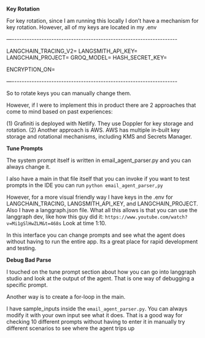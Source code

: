 **Key Rotation** 

For key rotation, since I am running this locally I don’t have a mechanism for key rotation. However, all of my keys are located in my .env 

—-------------------------------------------------------------------


LANGCHAIN_TRACING_V2=
LANGSMITH_API_KEY=
LANGCHAIN_PROJECT=
GROQ_MODEL=
HASH_SECRET_KEY=

ENCRYPTION_ON=


—-------------------------------------------------------------------

So to rotate keys you can manually change them. 

However, if I were to implement this in product there are 2 approaches that come to mind based on past experiences: 

(1) Grafiniti is deployed with Netlify. They use Doppler for key storage and rotation. 
(2) Another approach is AWS. AWS has multiple in-built key storage and rotational mechanisms, including KMS and Secrets Manager. 


**Tune Prompts** 

The system prompt itself is written in email_agent_parser.py and you can always change it. 

I also have a main in that file itself that you can invoke if you want to test prompts in the IDE you can run `python email_agent_parser,py` 

However, for a more visual friendly way I have keys in the .env for 
LANGCHAIN_TRACING, LANGSMITH_API_KEY, and LANGCHAIN_PROJECT. Also I have a langgraph.json file. What all this allows is that you can use the langgraph dev, like how this guy did it: `https://www.youtube.com/watch?v=Mi1gSlHwZLM&t=468s` 
Look at time 1:10. 

In this interface you can change prompts and see what the agent does without having to run the entire app. Its a great place for rapid development and testing. 

**Debug Bad Parse** 

I touched on the tune prompt section about how you can go into langgraph studio and look at the output of the agent. That is one way of debugging a specific prompt. 

Another way is to create a for-loop in the main. 

I have sample_inputs inside the `email_agent_parser.py`. You can always modify it with your own input see what it does. That is a good way for checking 10 different prompts without having to enter it in manually try different scenarios to see where the agent trips up
